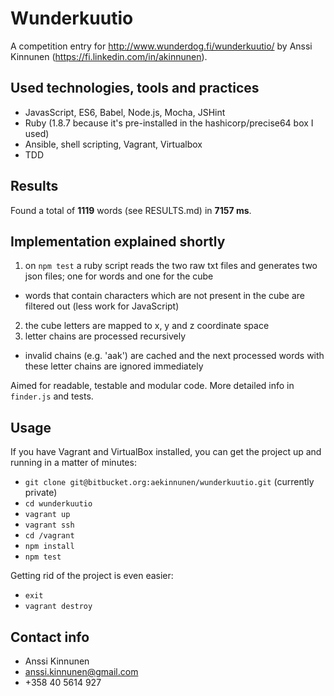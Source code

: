 # Wunderkuutio

A competition entry for http://www.wunderdog.fi/wunderkuutio/ by Anssi Kinnunen (https://fi.linkedin.com/in/akinnunen).

## Used technologies, tools and practices

- JavasScript, ES6, Babel, Node.js, Mocha, JSHint
- Ruby (1.8.7 because it's pre-installed in the hashicorp/precise64 box I used)
- Ansible, shell scripting, Vagrant, Virtualbox
- TDD

## Results

Found a total of **1119** words (see RESULTS.md) in **7157 ms**.

## Implementation explained shortly

1. on `npm test` a ruby script reads the two raw txt files and generates two json files; one for words and one for the cube
  - words that contain characters which are not present in the cube are filtered out (less work for JavaScript)
2. the cube letters are mapped to x, y and z coordinate space
3. letter chains are processed recursively
  - invalid chains (e.g. 'aak') are cached and the next processed words with these letter chains are ignored immediately

Aimed for readable, testable and modular code. More detailed info in `finder.js` and tests.

## Usage

If you have Vagrant and VirtualBox installed, you can get the project up and running in a matter of minutes:

- `git clone git@bitbucket.org:aekinnunen/wunderkuutio.git` (currently private)
- `cd wunderkuutio`
- `vagrant up`
- `vagrant ssh`
- `cd /vagrant`
- `npm install`
- `npm test`

Getting rid of the project is even easier:

- `exit`
- `vagrant destroy`

## Contact info

- Anssi Kinnunen
- anssi.kinnunen@gmail.com
- +358 40 5614 927
